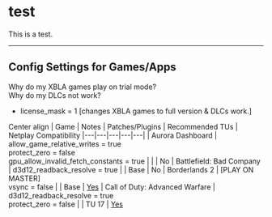 # test

This is a test.

---

## Config Settings for Games/Apps

Why do my XBLA games play on trial mode?</br>
Why do my DLCs not work?
- license_mask = 1 [changes XBLA games to full version & DLCs work.]

Center align | Game | Notes | Patches/Plugins | Recommended TUs | Netplay Compatibility
|---|---|---|---|---|
| Aurora Dashboard | allow_game_relative_writes = true</br>protect_zero = false</br>gpu_allow_invalid_fetch_constants = true | | | No
| Battlefield: Bad Company | d3d12_readback_resolve = true | | Base | No
| Borderlands 2 | [PLAY ON MASTER]<br>vsync = false | | Base | [Yes](https://github.com/AdrianCassar/xenia-canary/tree/netplay_canary_experimental_readme?tab=readme-ov-file#netplay-fork)
| Call of Duty: Advanced Warfare | d3d12_readback_resolve = true</br>protect_zero = false | | TU 17 | [Yes](https://github.com/AdrianCassar/xenia-canary/tree/netplay_canary_experimental_readme?tab=readme-ov-file#netplay-fork)
